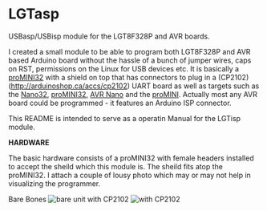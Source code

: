 # LGTasp
USBasp/USBisp module for the LGT8F328P and AVR boards.

I created a small module to be able to program both LGT8F328P and AVR based Arduino board without the hassle of a bunch of jumper wires, caps on RST, permissions on the Linux for USB devices etc.  It is basically a [proMINI32](https://arduinoshop.ca/lgt8f328/promini32) with a shield on top that has connectors to plug in a (CP2102)(http://arduinoshop.ca/accs/cp2102) UART board as well as targets such as the [Nano32](http://arduinoshop.ca/lgt8f328/nano32), [proMINI32](http://arduinoshop.ca/lgt8f328/promini32), [AVR Nano](http://arduinoshop.ca/atmelbased/arduino-nano) and the [proMINI](http://arduinoshop.ca/atmelbased/promini5).  Actually most any AVR board could be programmed - it features an Arduino ISP connector.

This README is intended to serve as a operatin Manual for the LGTisp module.

**HARDWARE**

The basic hardware consists of a proMINI32 with female headers installed to accept the sheild which this module is.  The sheild fits atop the proMINI32.    I attach a couple of lousy photo which may or may not help in visualizing the programmer.

Bare Bones ![bare unit](https://arduinoshop.ca/images/multiISP_0_360.png) with CP2102 ![with CP2102](https://arduinoshop.ca/images/multiISP_1_360.png) 
